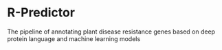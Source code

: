 # R-Predictor
The pipeline of annotating plant disease resistance genes based on deep protein language and machine learning models
